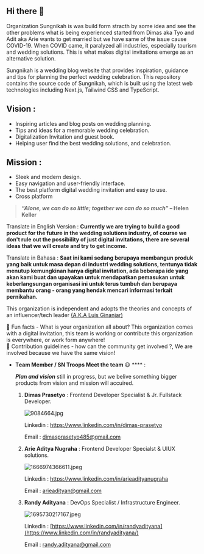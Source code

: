 ## Hi there 👋

Organization Sungnikah is was build form stracth by some idea and see the other problems what is being experienced started from Dimas aka Tyo and Adit aka Arie wants to get married but we have same of the issue cause COVID-19. When COVID came, it paralyzed all industries, especially tourism and wedding solutions. This is what makes digital invitations emerge as an alternative solution.

Sungnikah is a wedding blog website that provides inspiration, guidance and tips for planning the perfect wedding celebration. This repository contains the source code of Sungnikah, which is built using the latest web technologies including Next.js, Tailwind CSS and TypeScript.

## Vision :

- Inspiring articles and blog posts on wedding planning.
- Tips and ideas for a memorable wedding celebration.
- Digitalization Invitation and guest book.
- Helping user find the best wedding solutions, and celebration.

## Mission :

- Sleek and modern design.
- Easy navigation and user-friendly interface.
- The best platform digital wedding invitation and easy to use.
- Cross platform

> ***“Alone, we can do so little; together we can do so much”* – Helen Keller**
> 

Translate in English Version : **Currently we are trying to build a good product for the future in the wedding solutions industry, of course we don't rule out the possibility of just digital invitations, there are several ideas that we will create and try to get income.**

Translate in Bahasa : **Saat ini kami sedang berupaya membangun produk yang baik untuk masa depan di industri wedding solutions, tentunya tidak menutup kemungkinan hanya digital invitation, ada beberapa ide yang akan kami buat dan upayakan untuk mendapatkan pemasukan untuk keberlangsungan organisasi ini untuk terus tumbuh dan berupaya membantu orang - orang yang hendak mencari informasi terkait pernikahan.**

This organization is independent and adopts the theories and concepts of an influencer/tech leader [(A.K.A Luis Ginanjar)](https://www.linkedin.com/in/luisginan)

🍿 Fun facts - What is your organization all about? This organization comes with a digital invitation, this team is working or contribute this organization is everywhere, or work form anywhere! </br>
🌈 Contribution guidelines - how can the community get involved ?, We are involved because we have the same vision!


- T**eam Member / SN Troops Meet the team** 😃 **** :
    
    ***Plan and vision*** still in progress, but we belive something bigger products from vision and mission will accuired.
    
    1. **Dimas Prasetyo** : Frontend Developer Specialist & Jr. Fullstack Developer.
        
        ![9084664.jpg](https://prod-files-secure.s3.us-west-2.amazonaws.com/f919ea82-652b-457a-afb1-c1fa46a0bc71/04317895-8fcc-4da4-941f-678a19431e13/9084664.jpg)
        
        Linkedin : https://www.linkedin.com/in/dimas-prasetyo
        
        Email : dimasprasetyo485@gmail.com
        
    2. **Arie Aditya Nugraha** : Frontend Developer Specialst & UIUX solutions.
        
        ![1666974366611.jpeg](https://prod-files-secure.s3.us-west-2.amazonaws.com/f919ea82-652b-457a-afb1-c1fa46a0bc71/c0870c71-8be6-4957-984f-0275232e7249/1666974366611.jpeg)
        
        Linkedin : https://www.linkedin.com/in/arieadityanugraha
        
        Email : arieadityan@gmail.com
        
    3. **Randy Adityana** : DevOps Specialist / Infrastructure Engineer.
        
        ![1695730217167.jpeg](https://prod-files-secure.s3.us-west-2.amazonaws.com/f919ea82-652b-457a-afb1-c1fa46a0bc71/baabf0f1-2c62-4b40-af94-7486587a0884/1695730217167.jpeg)
        
        Linkedin : [https://www.linkedin.com/in/randyadityana](https://www.linkedin.com/in/randyadityana/)
        
        Email : [randy.adityana@gmail.com](mailto:randy.adityana@gmail.com)
<!--

**Here are some ideas to get you started:**

🙋‍♀️ A short introduction - what is your organization all about?
🌈 Contribution guidelines - how can the community get involved?
👩‍💻 Useful resources - where can the community find your docs? Is there anything else the community should know?
🍿 Fun facts - what does your team eat for breakfast?
🧙 Remember, you can do mighty things with the power of [Markdown](https://docs.github.com/github/writing-on-github/getting-started-with-writing-and-formatting-on-github/basic-writing-and-formatting-syntax)
-->
